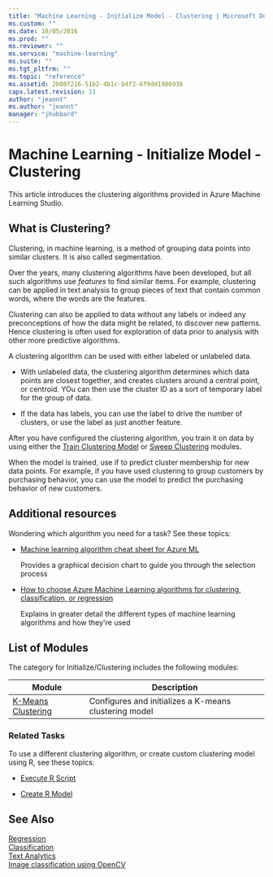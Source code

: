 ```yaml
---
title: "Machine Learning - Initialize Model - Clustering | Microsoft Docs"
ms.custom: ""
ms.date: 10/05/2016
ms.prod: ""
ms.reviewer: ""
ms.service: "machine-learning"
ms.suite: ""
ms.tgt_pltfrm: ""
ms.topic: "reference"
ms.assetid: 2b08f216-51b2-4b1c-b4f2-6f9dd1986936
caps.latest.revision: 11
author: "jeannt"
ms.author: "jeannt"
manager: "jhubbard"
---
```

# Machine Learning - Initialize Model - Clustering

  This article introduces the clustering algorithms provided in Azure Machine Learning Studio. 
 
## What is Clustering?

Clustering, in machine learning, is a method of grouping data points into similar clusters. It is also called segmentation. 

Over the years, many clustering algorithms have been developed, but all such algorithms use *features* to find similar items. For example, clustering can be applied in text analysis to group pieces of text that contain common words, where the words are the features.  

Clustering can also be applied to data without any labels or indeed any preconceptions of how the data might be related, to discover new patterns. Hence clustering is often used for exploration of data prior to analysis with other more predictive algorithms. 

A clustering algorithm can be used with either labeled or unlabeled data. 

+ With unlabeled data, the clustering algorithm determines which data points are closest together, and creates clusters around a central point, or centroid. YOu can then use the cluster ID as a sort of temporary label for the group of data.

+ If the data has labels, you can use the label to drive the number of clusters, or use the label as just another feature.

After you have configured the clustering algorithm, you train it on data by using either the [Train Clustering Model](train-clustering-model.md) or [Sweep Clustering](sweep-clustering.md) modules. 

When the model is trained, use if to predict cluster membership for new data points. For example, if you have used clustering to group customers by purchasing behavior, you can use the model to predict the purchasing behavior of new customers.  

## Additional resources
  
 Wondering which algorithm you need for a task? See these topics:  
  
-   [Machine learning algorithm cheat sheet for Azure ML](https://azure.microsoft.com/en-us/documentation/articles/machine-learning-algorithm-cheat-sheet/)  
  
     Provides a graphical decision chart to guide you through the selection process  
  
-   [How to choose Azure Machine Learning algorithms for clustering, classification, or regression](https://azure.microsoft.com/documentation/articles/machine-learning-algorithm-choice/)  
  
     Explains in greater detail the different types of machine learning algorithms and how they're used  
  
##  <a name="modules"></a> List of Modules  
 The category for Initialize/Clustering includes the following modules:  
  
|Module|Description|  
|------------|-----------------|  
|[K-Means Clustering](k-means-clustering.md)|Configures and initializes a K-means clustering model|  
  
### Related Tasks

To use a different clustering algorithm, or create  custom clustering model using R, see these topics:  
  
-   [Execute R Script](execute-r-script.md)  
  
-   [Create R Model](create-r-model.md)  
  
## See Also  
 [Regression](machine-learning-initialize-model-regression.md)   
 [Classification](machine-learning-initialize-model-classification.md)    
 [Text Analytics](text-analytics.md)   
 [Image classification using OpenCV](opencv-library-modules.md)